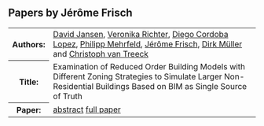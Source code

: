 ## Papers by Jérôme Frisch
<table><tr><th>Authors:</th>
<td>
<a href="/proceedings/authors/DavidJansen">David Jansen</a>, <a href="/proceedings/authors/VeronikaRichter">Veronika Richter</a>, <a href="/proceedings/authors/DiegoCordobaLopez">Diego Cordoba Lopez</a>, <a href="/proceedings/authors/PhilippMehrfeld">Philipp Mehrfeld</a>, <a href="/proceedings/authors/JeromeFrisch">Jérôme Frisch</a>, <a href="/proceedings/authors/DirkMuller">Dirk Müller</a> and <a href="/proceedings/authors/ChristophvanTreeck">Christoph van Treeck</a></td>
</tr>
<tr><th>Title:</th>
<td>Examination of Reduced Order Building Models with Different Zoning Strategies to Simulate Larger Non-Residential Buildings Based on BIM as Single Source of Truth</td>
</tr>
<tr><th>Paper:</th>
<td><a href="/abstracts/abstract_8B_3">abstract</a> <a href="/proceedings/papers/Modelica2021session8B_paper3.pdf">full paper</a></td>
</tr>
</table>
